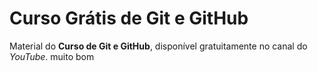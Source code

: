 # Curso Grátis de Git e GitHub
Material do **Curso de Git e GitHub**, disponível gratuitamente no canal do *YouTube*.
muito bom
